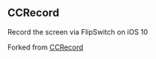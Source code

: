 ## CCRecord

Record the screen via FlipSwitch on iOS 10

Forked from [CCRecord](https://github.com/ca13ra1/CCRecord)

